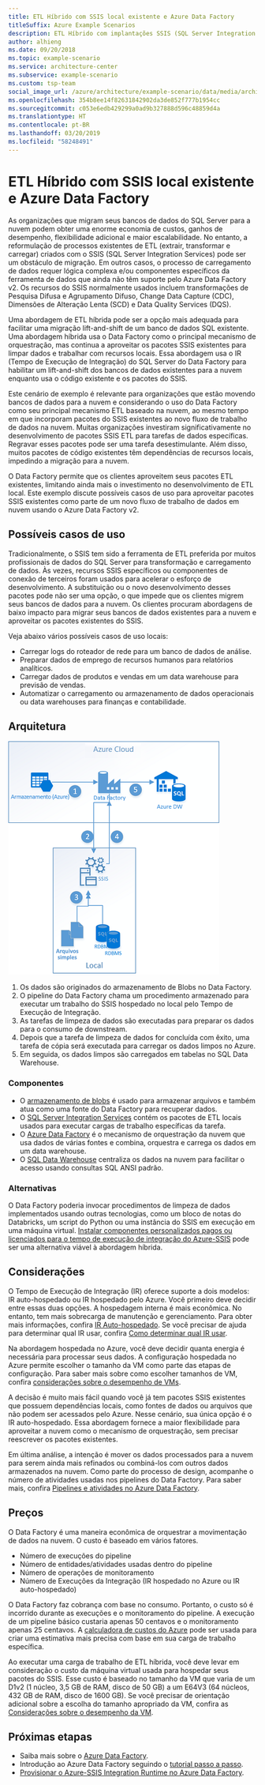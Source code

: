 ```yaml
---
title: ETL Híbrido com SSIS local existente e Azure Data Factory
titleSuffix: Azure Example Scenarios
description: ETL Híbrido com implantações SSIS (SQL Server Integration Services) locais existentes e Azure Data Factory.
author: alhieng
ms.date: 09/20/2018
ms.topic: example-scenario
ms.service: architecture-center
ms.subservice: example-scenario
ms.custom: tsp-team
social_image_url: /azure/architecture/example-scenario/data/media/architecture-diagram-hybrid-etl-with-adf.png
ms.openlocfilehash: 354b8ee14f82631842902da3de852f777b1954cc
ms.sourcegitcommit: c053e6edb429299a0ad9b327888d596c48859d4a
ms.translationtype: HT
ms.contentlocale: pt-BR
ms.lasthandoff: 03/20/2019
ms.locfileid: "58248491"
---
```

# <a name="hybrid-etl-with-existing-on-premises-ssis-and-azure-data-factory"></a>ETL Híbrido com SSIS local existente e Azure Data Factory

As organizações que migram seus bancos de dados do SQL Server para a nuvem podem obter uma enorme economia de custos, ganhos de desempenho, flexibilidade adicional e maior escalabilidade. No entanto, a reformulação de processos existentes de ETL (extrair, transformar e carregar) criados com o SSIS (SQL Server Integration Services) pode ser um obstáculo de migração. Em outros casos, o processo de carregamento de dados requer lógica complexa e/ou componentes específicos da ferramenta de dados que ainda não têm suporte pelo Azure Data Factory v2. Os recursos do SSIS normalmente usados incluem transformações de Pesquisa Difusa e Agrupamento Difuso, Change Data Capture (CDC), Dimensões de Alteração Lenta (SCD) e Data Quality Services (DQS).

Uma abordagem de ETL híbrida pode ser a opção mais adequada para facilitar uma migração lift-and-shift de um banco de dados SQL existente. Uma abordagem híbrida usa o Data Factory como o principal mecanismo de orquestração, mas continua a aproveitar os pacotes SSIS existentes para limpar dados e trabalhar com recursos locais. Essa abordagem usa o IR (Tempo de Execução de Integração) do SQL Server do Data Factory para habilitar um lift-and-shift dos bancos de dados existentes para a nuvem enquanto usa o código existente e os pacotes do SSIS.

Este cenário de exemplo é relevante para organizações que estão movendo bancos de dados para a nuvem e considerando o uso do Data Factory como seu principal mecanismo ETL baseado na nuvem, ao mesmo tempo em que incorporam pacotes do SSIS existentes ao novo fluxo de trabalho de dados na nuvem. Muitas organizações investiram significativamente no desenvolvimento de pacotes SSIS ETL para tarefas de dados específicas. Regravar esses pacotes pode ser uma tarefa desestimulante. Além disso, muitos pacotes de código existentes têm dependências de recursos locais, impedindo a migração para a nuvem.

O Data Factory permite que os clientes aproveitem seus pacotes ETL existentes, limitando ainda mais o investimento no desenvolvimento de ETL local. Este exemplo discute possíveis casos de uso para aproveitar pacotes SSIS existentes como parte de um novo fluxo de trabalho de dados em nuvem usando o Azure Data Factory v2.

## <a name="potential-use-cases"></a>Possíveis casos de uso

Tradicionalmente, o SSIS tem sido a ferramenta de ETL preferida por muitos profissionais de dados do SQL Server para transformação e carregamento de dados. Às vezes, recursos SSIS específicos ou componentes de conexão de terceiros foram usados para acelerar o esforço de desenvolvimento. A substituição ou o novo desenvolvimento desses pacotes pode não ser uma opção, o que impede que os clientes migrem seus bancos de dados para a nuvem. Os clientes procuram abordagens de baixo impacto para migrar seus bancos de dados existentes para a nuvem e aproveitar os pacotes existentes do SSIS.

Veja abaixo vários possíveis casos de uso locais:

- Carregar logs do roteador de rede para um banco de dados de análise.
- Preparar dados de emprego de recursos humanos para relatórios analíticos.
- Carregar dados de produtos e vendas em um data warehouse para previsão de vendas.
- Automatizar o carregamento ou armazenamento de dados operacionais ou data warehouses para finanças e contabilidade.

## <a name="architecture"></a>Arquitetura

![Visão geral da arquitetura de um processo de ETL híbrido usando o Azure Data Factory][architecture-diagram]

1. Os dados são originados do armazenamento de Blobs no Data Factory.
2. O pipeline do Data Factory chama um procedimento armazenado para executar um trabalho do SSIS hospedado no local pelo Tempo de Execução de Integração.
3. As tarefas de limpeza de dados são executadas para preparar os dados para o consumo de downstream.
4. Depois que a tarefa de limpeza de dados for concluída com êxito, uma tarefa de cópia será executada para carregar os dados limpos no Azure.
5. Em seguida, os dados limpos são carregados em tabelas no SQL Data Warehouse.

### <a name="components"></a>Componentes

- O [armazenamento de blobs][docs-blob-storage] é usado para armazenar arquivos e também atua como uma fonte do Data Factory para recuperar dados.
- O [SQL Server Integration Services][docs-ssis] contém os pacotes de ETL locais usados para executar cargas de trabalho específicas da tarefa.
- O [Azure Data Factory][docs-data-factory] é o mecanismo de orquestração da nuvem que usa dados de várias fontes e combina, orquestra e carrega os dados em um data warehouse.
- O [SQL Data Warehouse][docs-sql-data-warehouse] centraliza os dados na nuvem para facilitar o acesso usando consultas SQL ANSI padrão.

### <a name="alternatives"></a>Alternativas

O Data Factory poderia invocar procedimentos de limpeza de dados implementados usando outras tecnologias, como um bloco de notas do Databricks, um script do Python ou uma instância do SSIS em execução em uma máquina virtual. [Instalar componentes personalizados pagos ou licenciados para o tempo de execução de integração do Azure-SSIS](/azure/data-factory/how-to-develop-azure-ssis-ir-licensed-components) pode ser uma alternativa viável à abordagem híbrida.

## <a name="considerations"></a>Considerações

O Tempo de Execução de Integração (IR) oferece suporte a dois modelos: IR auto-hospedado ou IR hospedado pelo Azure. Você primeiro deve decidir entre essas duas opções. A hospedagem interna é mais econômica. No entanto, tem mais sobrecarga de manutenção e gerenciamento. Para obter mais informações, confira [IR Auto-hospedado](/azure/data-factory/concepts-integration-runtime#self-hosted-integration-runtime). Se você precisar de ajuda para determinar qual IR usar, confira [Como determinar qual IR usar](/azure/data-factory/concepts-integration-runtime#determining-which-ir-to-use).

Na abordagem hospedada no Azure, você deve decidir quanta energia é necessária para processar seus dados. A configuração hospedada no Azure permite escolher o tamanho da VM como parte das etapas de configuração. Para saber mais sobre como escolher tamanhos de VM, confira [considerações sobre o desempenho de VMs](/azure/cloud-services/cloud-services-sizes-specs#performance-considerations).

A decisão é muito mais fácil quando você já tem pacotes SSIS existentes que possuem dependências locais, como fontes de dados ou arquivos que não podem ser acessados pelo Azure. Nesse cenário, sua única opção é o IR auto-hospedado. Essa abordagem fornece a maior flexibilidade para aproveitar a nuvem como o mecanismo de orquestração, sem precisar reescrever os pacotes existentes.

Em última análise, a intenção é mover os dados processados para a nuvem para serem ainda mais refinados ou combiná-los com outros dados armazenados na nuvem. Como parte do processo de design, acompanhe o número de atividades usadas nos pipelines do Data Factory. Para saber mais, confira [Pipelines e atividades no Azure Data Factory](/azure/data-factory/concepts-pipelines-activities).

## <a name="pricing"></a>Preços

O Data Factory é uma maneira econômica de orquestrar a movimentação de dados na nuvem. O custo é baseado em vários fatores.

- Número de execuções do pipeline
- Número de entidades/atividades usadas dentro do pipeline
- Número de operações de monitoramento
- Número de Execuções da Integração (IR hospedado no Azure ou IR auto-hospedado)

O Data Factory faz cobrança com base no consumo. Portanto, o custo só é incorrido durante as execuções e o monitoramento do pipeline. A execução de um pipeline básico custaria apenas 50 centavos e o monitoramento apenas 25 centavos. A [calculadora de custos do Azure](https://azure.microsoft.com/pricing/calculator/) pode ser usada para criar uma estimativa mais precisa com base em sua carga de trabalho específica.

Ao executar uma carga de trabalho de ETL híbrida, você deve levar em consideração o custo da máquina virtual usada para hospedar seus pacotes do SSIS. Esse custo é baseado no tamanho da VM que varia de um D1v2 (1 núcleo, 3,5 GB de RAM, disco de 50 GB) a um E64V3 (64 núcleos, 432 GB de RAM, disco de 1600 GB). Se você precisar de orientação adicional sobre a escolha do tamanho apropriado da VM, confira as [Considerações sobre o desempenho da VM](/azure/cloud-services/cloud-services-sizes-specs#performance-considerations).

## <a name="next-steps"></a>Próximas etapas

- Saiba mais sobre o [Azure Data Factory](https://azure.microsoft.com/services/data-factory/).
- Introdução ao Azure Data Factory seguindo o [tutorial passo a passo](/azure/data-factory/#step-by-step-tutorials).
- [Provisionar o Azure-SSIS Integration Runtime no Azure Data Factory](/azure/data-factory/tutorial-deploy-ssis-packages-azure).

<!-- links -->
[architecture-diagram]: ./media/architecture-diagram-hybrid-etl-with-adf.png
[small-pricing]: https://azure.com/e/
[medium-pricing]: https://azure.com/e/
[large-pricing]: https://azure.com/e/
[availability]: /azure/architecture/checklist/availability
[resource-groups]: /azure/azure-resource-manager/resource-group-overview
[resiliency]: /azure/architecture/resiliency/
[security]: /azure/security/
[scalability]: /azure/architecture/checklist/scalability
[docs-blob-storage]: /azure/storage/blobs/
[docs-data-factory]: /azure/data-factory/introduction
[docs-resource-groups]: /azure/azure-resource-manager/resource-group-overview
[docs-ssis]: /sql/integration-services/sql-server-integration-services
[docs-sql-data-warehouse]: /azure/sql-data-warehouse/sql-data-warehouse-overview-what-is
